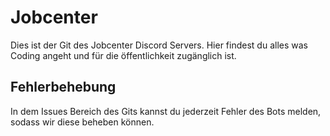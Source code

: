 # Jobcenter
Dies ist der Git des Jobcenter Discord Servers.
Hier findest du alles was Coding angeht und für die öffentlichkeit zugänglich ist.

## Fehlerbehebung
In dem Issues Bereich des Gits kannst du jederzeit Fehler des Bots melden, sodass wir diese beheben können.
